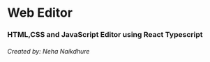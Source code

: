 # Web Editor
### HTML,CSS and JavaScript Editor using React Typescript
###### Created by: Neha Naikdhure